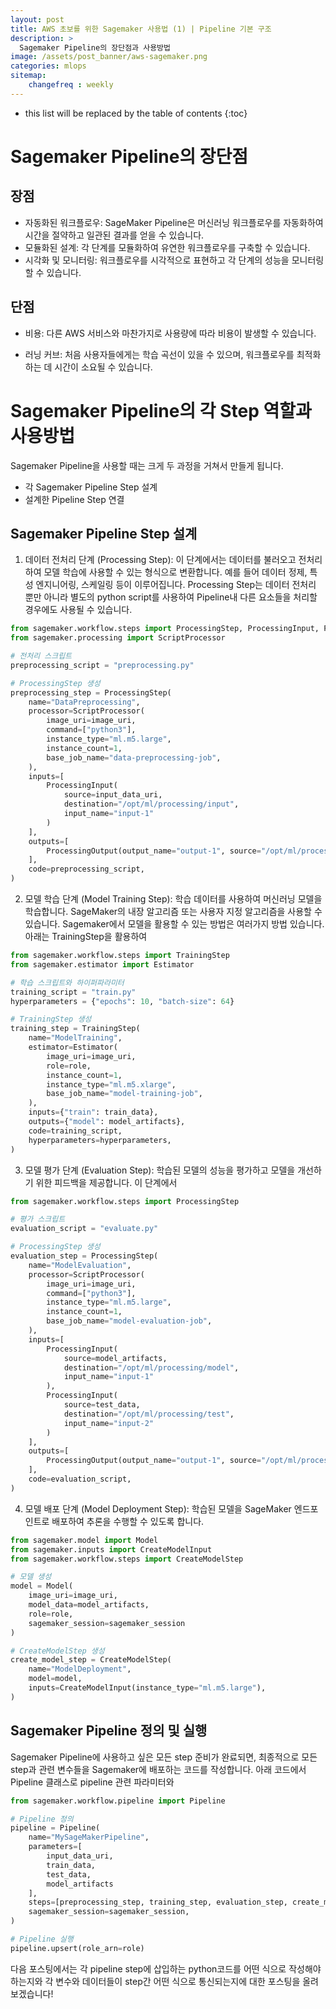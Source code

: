 ```yaml
---
layout: post
title: AWS 초보를 위한 Sagemaker 사용법 (1) | Pipeline 기본 구조
description: >
  Sagemaker Pipeline의 장단점과 사용방법
image: /assets/post_banner/aws-sagemaker.png
categories: mlops
sitemap:
    changefreq : weekly
---
```


* this list will be replaced by the table of contents
{:toc}

# Sagemaker Pipeline의 장단점

## 장점

- 자동화된 워크플로우: SageMaker Pipeline은 머신러닝 워크플로우를 자동화하여 시간을 절약하고 일관된 결과를 얻을 수 있습니다.
- 모듈화된 설계: 각 단계를 모듈화하여 유연한 워크플로우를 구축할 수 있습니다.
- 시각화 및 모니터링: 워크플로우를 시각적으로 표현하고 각 단계의 성능을 모니터링할 수 있습니다.

## 단점
- 비용: 다른 AWS 서비스와 마찬가지로 사용량에 따라 비용이 발생할 수 있습니다.

- 러닝 커브: 처음 사용자들에게는 학습 곡선이 있을 수 있으며, 워크플로우를 최적화하는 데 시간이 소요될 수 있습니다.

# Sagemaker Pipeline의 각 Step 역할과 사용방법

Sagemaker Pipeline을 사용할 때는 크게 두 과정을 거쳐서 만들게 됩니다.

- 각 Sagemaker Pipeline Step 설계
- 설계한 Pipeline Step 연결

## Sagemaker Pipeline Step 설계

1. 데이터 전처리 단계 (Processing Step):
이 단계에서는 데이터를 불러오고 전처리하여 모델 학습에 사용할 수 있는 형식으로 변환합니다. 예를 들어 데이터 정제, 특성 엔지니어링, 스케일링 등이 이루어집니다. Processing Step는 데이터 전처리 뿐만 아니라 별도의 python script를 사용하여 Pipeline내 다른 요소들을 처리할 경우에도 사용될 수 있습니다.

```python
from sagemaker.workflow.steps import ProcessingStep, ProcessingInput, ProcessingOutput
from sagemaker.processing import ScriptProcessor

# 전처리 스크립트
preprocessing_script = "preprocessing.py"

# ProcessingStep 생성
preprocessing_step = ProcessingStep(
    name="DataPreprocessing",
    processor=ScriptProcessor(
        image_uri=image_uri,
        command=["python3"],
        instance_type="ml.m5.large",
        instance_count=1,
        base_job_name="data-preprocessing-job",
    ),
    inputs=[
        ProcessingInput(
            source=input_data_uri,
            destination="/opt/ml/processing/input",
            input_name="input-1"
        )
    ],
    outputs=[
        ProcessingOutput(output_name="output-1", source="/opt/ml/processing/output")
    ],
    code=preprocessing_script,
)
```

2. 모델 학습 단계 (Model Training Step):
학습 데이터를 사용하여 머신러닝 모델을 학습합니다. SageMaker의 내장 알고리즘 또는 사용자 지정 알고리즘을 사용할 수 있습니다. Sagemaker에서 모델을 활용할 수 있는 방법은 여러가지 방법 있습니다. 아래는 TrainingStep을 활용하여 

```python
from sagemaker.workflow.steps import TrainingStep
from sagemaker.estimator import Estimator

# 학습 스크립트와 하이퍼파라미터
training_script = "train.py"
hyperparameters = {"epochs": 10, "batch-size": 64}

# TrainingStep 생성
training_step = TrainingStep(
    name="ModelTraining",
    estimator=Estimator(
        image_uri=image_uri,
        role=role,
        instance_count=1,
        instance_type="ml.m5.xlarge",
        base_job_name="model-training-job",
    ),
    inputs={"train": train_data},
    outputs={"model": model_artifacts},
    code=training_script,
    hyperparameters=hyperparameters,
)

```

3. 모델 평가 단계 (Evaluation Step):
학습된 모델의 성능을 평가하고 모델을 개선하기 위한 피드백을 제공합니다. 이 단계에서 

```python
from sagemaker.workflow.steps import ProcessingStep

# 평가 스크립트
evaluation_script = "evaluate.py"

# ProcessingStep 생성
evaluation_step = ProcessingStep(
    name="ModelEvaluation",
    processor=ScriptProcessor(
        image_uri=image_uri,
        command=["python3"],
        instance_type="ml.m5.large",
        instance_count=1,
        base_job_name="model-evaluation-job",
    ),
    inputs=[
        ProcessingInput(
            source=model_artifacts,
            destination="/opt/ml/processing/model",
            input_name="input-1"
        ),
        ProcessingInput(
            source=test_data,
            destination="/opt/ml/processing/test",
            input_name="input-2"
        )
    ],
    outputs=[
        ProcessingOutput(output_name="output-1", source="/opt/ml/processing/output")
    ],
    code=evaluation_script,
)

```

4. 모델 배포 단계 (Model Deployment Step):
학습된 모델을 SageMaker 엔드포인트로 배포하여 추론을 수행할 수 있도록 합니다.

```python
from sagemaker.model import Model
from sagemaker.inputs import CreateModelInput
from sagemaker.workflow.steps import CreateModelStep

# 모델 생성
model = Model(
    image_uri=image_uri,
    model_data=model_artifacts,
    role=role,
    sagemaker_session=sagemaker_session
)

# CreateModelStep 생성
create_model_step = CreateModelStep(
    name="ModelDeployment",
    model=model,
    inputs=CreateModelInput(instance_type="ml.m5.large"),
)

```

## Sagemaker Pipeline 정의 및 실행

Sagemaker Pipeline에 사용하고 싶은 모든 step 준비가 완료되면, 최종적으로 모든 step과 관련 변수들을 Sagemaker에 배포하는 코드를 작성합니다. 아래 코드에서 Pipeline 클래스로 pipeline 관련 파라미터와 

```python
from sagemaker.workflow.pipeline import Pipeline

# Pipeline 정의
pipeline = Pipeline(
    name="MySageMakerPipeline",
    parameters=[
        input_data_uri,
        train_data,
        test_data,
        model_artifacts
    ],
    steps=[preprocessing_step, training_step, evaluation_step, create_model_step],
    sagemaker_session=sagemaker_session,
)

# Pipeline 실행
pipeline.upsert(role_arn=role)

```



다음 포스팅에서는 각 pipeline step에 삽입하는 python코드를 어떤 식으로 작성해야 하는지와 각 변수와 데이터들이 step간 어떤 식으로 통신되는지에 대한 포스팅을 올려보겠습니다!